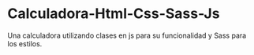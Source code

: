 # Calculadora-Html-Css-Sass-Js
Una calculadora utilizando clases en js para su funcionalidad y Sass para los estilos.
